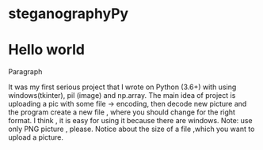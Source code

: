 # steganographyPy
Hello world
=================

<p> Paragraph </p>

It was my first serious project that I wrote on Python (3.6+)  with using windows(tkinter), pil (image) and np.array. The main idea of project is uploading a pic with some file -> encoding, then decode new picture and  the program create a new file , where you should change for the right format. I think , it is easy for using it because there are windows. Note: use only PNG picture , please. Notice about the size of a file ,which you want to upload a picture.
